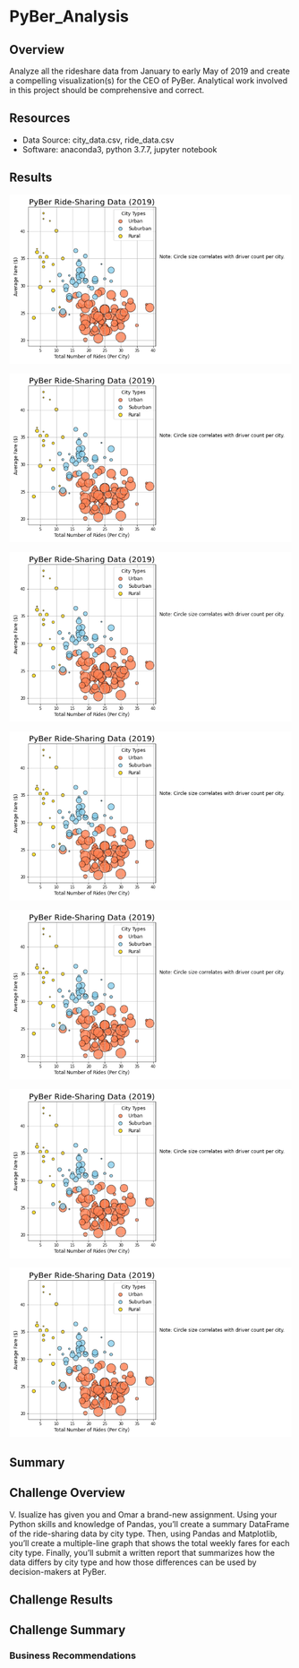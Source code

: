 # PyBer_Analysis

## Overview
Analyze all the rideshare data from January to early May of 2019 and create a compelling visualization(s) for the CEO of PyBer. Analytical work involved in this project should be comprehensive and correct.


## Resources
- Data Source: city_data.csv, ride_data.csv
- Software: anaconda3, python 3.7.7, jupyter notebook


## Results

!["Fig1"](./analysis/Fig1.png "Fig1")

!["Fig2"](./analysis/Fig1.png "Fig2")

!["Fig3"](./analysis/Fig1.png "Fig3")

!["Fig4"](./analysis/Fig1.png "Fig4")

!["Fig5"](./analysis/Fig1.png "Fig5")

!["Fig6"](./analysis/Fig1.png "Fig6")

!["Fig7"](./analysis/Fig1.png "Fig7")


## Summary

## Challenge Overview

V. Isualize has given you and Omar a brand-new assignment. Using your Python skills and knowledge of Pandas, you’ll create a summary DataFrame of the ride-sharing data by city type. Then, using Pandas and Matplotlib, you’ll create a multiple-line graph that shows the total weekly fares for each city type. Finally, you’ll submit a written report that summarizes how the data differs by city type and how those differences can be used by decision-makers at PyBer.

## Challenge Results

## Challenge Summary

### Business Recommendations 
